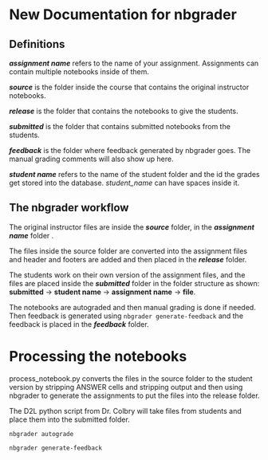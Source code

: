 # New Documentation for nbgrader

## Definitions
_**assignment name**_ refers to the name of your assignment. Assignments can contain multiple notebooks inside of them.

_**source**_ is the folder inside the course that contains the original instructor notebooks.

_**release**_ is the folder that contains the notebooks to give the students.

_**submitted**_ is the folder that contains submitted notebooks from the students.

_**feedback**_ is the folder where feedback generated by nbgrader goes. The manual grading comments will also show up here.


_**student name**_ refers to the name of the student folder and the id the grades get stored into the database. *student_name* can have spaces inside it.

## The nbgrader workflow

The original instructor files are inside the _**source**_ folder, in the _**assignment name**_ folder .

The files inside the source folder are converted into the assignment files and header and footers are added and then placed in the _**release**_ folder.

The students work on their own version of the assignment files, and the files are placed inside the _**submitted**_ folder in the folder structure as shown: **submitted** -> **student name** -> **assignment name** -> **file**. 

The notebooks are autograded and then manual grading is done if needed. Then feedback is generated using `nbgrader generate-feedback` and the feedback is placed in the _**feedback**_ folder.

# Processing the notebooks

process_notebook.py converts the files in the source folder to the student version by stripping ANSWER cells and stripping output and then using nbgrader to generate the assignments to put the files into the release folder.

The D2L python script from Dr. Colbry will take files from students and place them into the submitted folder.

`nbgrader autograde`

`nbgrader generate-feedback`